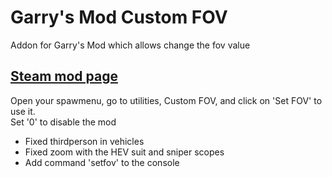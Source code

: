 # Garry's Mod Custom FOV
Addon for Garry's Mod which allows change the fov value


## [Steam mod page](https://steamcommunity.com/sharedfiles/filedetails/?id=1990062880)
Open your spawmenu, go to utilities, Custom FOV, and click on 'Set FOV' to use it. <br/>
Set '0' to disable the mod


* Fixed thirdperson in vehicles<br/>
* Fixed zoom with the HEV suit and sniper scopes
* Add command 'setfov' to the console